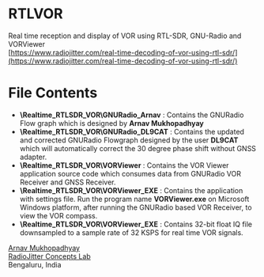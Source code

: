 # RTLVOR  
Real time reception and display of VOR using RTL-SDR, GNU-Radio and VORViewer  
[https://www.radiojitter.com/real-time-decoding-of-vor-using-rtl-sdr/](https://www.radiojitter.com/real-time-decoding-of-vor-using-rtl-sdr/)  
  

# File Contents  
* **\Realtime_RTLSDR_VOR\GNURadio_Arnav** : Contains the GNURadio Flow graph which is designed by **Arnav Mukhopadhyay**  
* **\Realtime_RTLSDR_VOR\GNURadio_DL9CAT** : Contains the updated and corrected GNURadio Flowgraph designed by the user **DL9CAT** which will automatically correct the 30 degree phase shift without GNSS adapter.  
* **\Realtime_RTLSDR_VOR\VORViewer**      :  Contains the VOR Viewer application source code which consumes data from GNURadio VOR Receiver and GNSS Receiver.  
* **\Realtime_RTLSDR_VOR\VORViewer_EXE**  : Contains the application with settings file. Run the program name **VORViewer.exe** on Microsoft Windows platform, after running the GNURadio based VOR Receiver, to view the VOR compass.  
* **\Realtime_RTLSDR_VOR\VORViewer_EXE**  : Contains 32-bit float IQ file downsampled to a sample rate of 32 KSPS for real time VOR signals.  

[Arnav Mukhopadhyay](http://gudduarnav.com/)  
[RadioJitter Concepts Lab](https://www.radiojitter.com/)    
Bengaluru, India  

